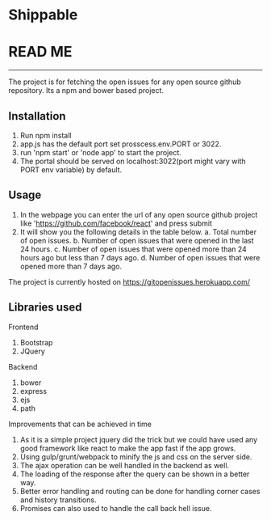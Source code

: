 # Shippable

READ ME
========================


--------------

The project is for fetching the open issues for any open source github repository.
Its a npm and bower based project.

Installation
--------------
1. Run npm install
2. app.js has the default port set prosscess.env.PORT or 3022.
3. run 'npm start' or 'node app' to start the project.
4. The portal should be served on localhost:3022(port might vary with PORT env variable) by default.


Usage
--------------
1. In the webpage you can enter the url of any open source github project like 'https://github.com/facebook/react' and press submit
2. It will show you the following details in the table below.
a. Total number of open issues.
b. Number of open issues that were opened in the last 24 hours.
c. Number of open issues that were opened more than 24 hours ago but less than 7 days ago.
d. Number of open issues that were opened more than 7 days ago.

The project is currently hosted on
https://gitopenissues.herokuapp.com/


Libraries used
---------------

Frontend

1. Bootstrap
2. JQuery

Backend

1. bower
2. express
3. ejs
4. path

Improvements that can be achieved in time

1. As it is a simple project jquery did the trick but we could have used any good framework like react to make the app fast if the app grows.
2. Using gulp/grunt/webpack to minify the js and css on the server side.
3. The ajax operation can be well handled in the backend as well.
4. The loading of the response after the query can be shown in a better way.
5. Better error handling and routing can be done for handling corner cases and history transitions.
6. Promises can also used to handle the call back hell issue.
